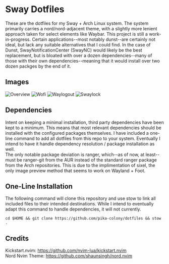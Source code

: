 # Sway Dotfiles

These are the dotfiles for my Sway + Arch Linux system. The system primarily carries a nord/nord-adjacent theme, with a slightly more lenient approach taken for select elements like Waybar. 
This project is still a work-in-progress. Certain applications--most notably dunst--are certainly not ideal, but lack any suitable alternatives that I could find. In the case of Dunst, SwayNotificationCenter (SwayNC) would likely be the best replacement, but is bloated with over a dozen dependencies--many of those with their own dependencies--meaning that it would install over two dozen packges by the end of it.   

## Images

![Overview](https://files.catbox.moe/u67w1m.png)
![Wofi](https://files.catbox.moe/fcwmc0.png)
![Waylogout](https://files.catbox.moe/qw80e6.png)
![Swaylock](https://files.catbox.moe/z70xjw.png)

## Dependencies

Intent on keeping a minimal installation, third party dependencies have been kept to a minimum. This means that most relevant dependencies should be installed with the configured packages themselves. I have included a one-line command to add all dotfiles from this repo to your system. Eventually I intend to have it handle dependency resolution / package installation as well.  
The only notable package deviation is ranger, which--as of now, at least--must be ranger-git from the AUR instead of the standard ranger package from the Arch repositories.  This is due to the implimentation of sixel, the only image preview method that seems to work on Wayland + Foot.

## One-Line Installation
The following command will clone this repository and use stow to link all included files to their intended destinations. While I intend to eventually adapt this command to handle dependencies, it will not currently.    
```
cd $HOME && git clone https://github.com/pika-colony/dotfiles && stow . 
```

## Credits
Kickstart.nvim: https://github.com/nvim-lua/kickstart.nvim  
Nord Nvim Theme: https://github.com/shaunsingh/nord.nvim
